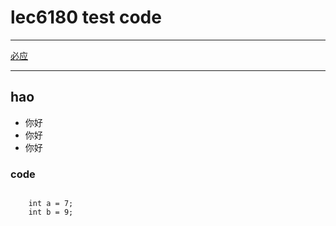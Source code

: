 # lec6180 test code 

***
[必应](https://cn.bing.com/?FORM=Z9FD1)
***
## hao
  * 你好
  * 你好
  * 你好
### code
<pre><code>
    int a = 7;
    int b = 9;
</code></pre>


